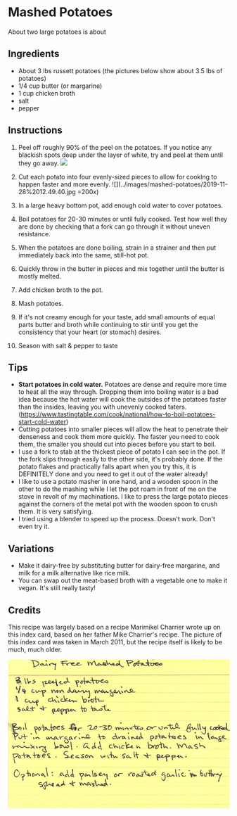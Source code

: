 # Mashed Potatoes

About two large potatoes is about

## Ingredients

* About 3 lbs russett potatoes (the pictures below show about 3.5 lbs of potatoes)
* 1/4 cup butter (or margarine)
* 1 cup chicken broth
* salt
* pepper


## Instructions

1. Peel off roughly 90% of the peel on the potatoes. If you notice any blackish spots deep under the layer of white, try and peel at them until they go away. ![](../images/mashed-potatoes/2019-11-28%2012.47.36.jpg)

2. Cut each potato into four evenly-sized pieces to allow for cooking to happen faster and more evenly. ![](../images/mashed-potatoes/2019-11-28%2012.49.40.jpg =200x)
3. In a large heavy bottom pot, add enough cold water to cover potatoes.
4. Boil potatoes for 20-30 minutes or until fully cooked. Test how well they are done by checking that a fork can go through it without uneven resistance.
5. When the potatoes are done boiling, strain in a strainer and then put immediately back into the same, still-hot pot.
6. Quickly throw in the butter in pieces and mix together until the butter is mostly melted.
7. Add chicken broth to the pot.
8. Mash potatoes.
9. If it's not creamy enough for your taste, add small amounts of equal parts butter and broth while continuing to stir until you get the consistency that your heart (or stomach) desires.
10. Season with salt & pepper to taste


## Tips

- **Start potatoes in cold water.** Potatoes are dense and require more time to heat all the way through. Dropping them into boiling water is a bad idea because the hot water will cook the outsides of the potatoes faster than the insides, leaving you with unevenly cooked taters. (https://www.tastingtable.com/cook/national/how-to-boil-potatoes-start-cold-water)
- Cutting potatoes into smaller pieces will allow the heat to penetrate their denseness and cook them more quickly. The faster you need to cook them, the smaller you should cut into pieces before you start to boil.
- I use a fork to stab at the thickest piece of potato I can see in the pot. If the fork slips through easily to the other side, it's probably done. If the potato flakes and practically falls apart when you try this, it is DEFINITELY done and you need to get it out of the water already!
- I like to use a potato masher in one hand, and a wooden spoon in the other to do the mashing while I let the pot roam in front of me on the stove in revolt of my machinations. I like to press the large potato pieces against the corners of the metal pot with the wooden spoon to crush them. It is very satisfying.
- I tried using a blender to speed up the process. Doesn't work. Don't even try it.


## Variations

- Make it dairy-free by substituting butter for dairy-free margarine, and milk for a milk alternative like rice milk.
- You can swap out the meat-based broth with a vegetable one to make it vegan. It's still really tasty!

## Credits

This recipe was largely based on a recipe Marimikel Charrier wrote up on this index card, based on her father Mike Charrier's recipe. The picture of this index card was taken in March 2011, but the recipe itself is likely to be much, much older.

![the original index card recipe](../images/mashed-potatoes/mashed_potatoes_recipe_2011_03_13_18_35_23.jpg)
